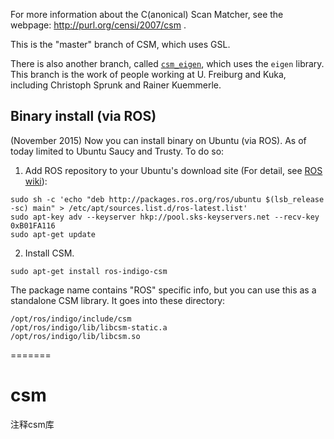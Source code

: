 For more information about the C(anonical) Scan Matcher, see the webpage: http://purl.org/censi/2007/csm .

This is the "master" branch of CSM, which uses GSL.

There is also another branch, called [``csm_eigen``][branch], which uses the ``eigen`` library. 
This branch is the work of people working at U. Freiburg and Kuka, including
Christoph Sprunk and Rainer Kuemmerle.

[branch]: https://github.com/AndreaCensi/csm/tree/csm_eigen

Binary install (via ROS)
------------------------------

(November 2015) Now you can install binary on Ubuntu (via ROS). As of today limited to Ubuntu Saucy and Trusty. To do so:

 1. Add ROS repository to your Ubuntu's download site (For detail, see [ROS wiki](http://wiki.ros.org/indigo/Installation/Ubuntu)):

 ```
sudo sh -c 'echo "deb http://packages.ros.org/ros/ubuntu $(lsb_release -sc) main" > /etc/apt/sources.list.d/ros-latest.list'
sudo apt-key adv --keyserver hkp://pool.sks-keyservers.net --recv-key 0xB01FA116
sudo apt-get update
```

 2. Install CSM. 

 ```
sudo apt-get install ros-indigo-csm
```

The package name contains "ROS" specific info, but you can use this as a standalone CSM library. It goes into these directory:

 ```
/opt/ros/indigo/include/csm
/opt/ros/indigo/lib/libcsm-static.a
/opt/ros/indigo/lib/libcsm.so
```
=======
# csm
注释csm库
